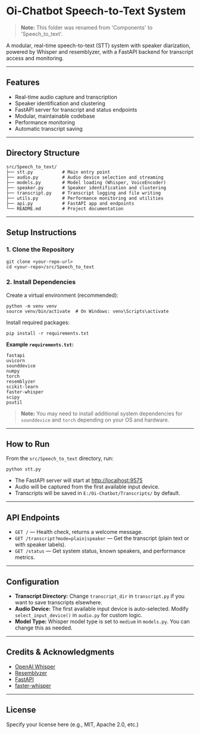 # Oi-Chatbot Speech-to-Text System

> **Note:** This folder was renamed from 'Components' to 'Speech_to_text'.

A modular, real-time speech-to-text (STT) system with speaker diarization, powered by Whisper and resemblyzer, with a FastAPI backend for transcript access and monitoring.

---

## Features
- Real-time audio capture and transcription
- Speaker identification and clustering
- FastAPI server for transcript and status endpoints
- Modular, maintainable codebase
- Performance monitoring
- Automatic transcript saving

---

## Directory Structure
```
src/Speech_to_text/
├── stt.py           # Main entry point
├── audio.py         # Audio device selection and streaming
├── models.py        # Model loading (Whisper, VoiceEncoder)
├── speaker.py       # Speaker identification and clustering
├── transcript.py    # Transcript logging and file writing
├── utils.py         # Performance monitoring and utilities
├── api.py           # FastAPI app and endpoints
└── README.md        # Project documentation
```

---

## Setup Instructions

### 1. **Clone the Repository**
```
git clone <your-repo-url>
cd <your-repo>/src/Speech_to_text
```

### 2. **Install Dependencies**
Create a virtual environment (recommended):
```
python -m venv venv
source venv/bin/activate  # On Windows: venv\Scripts\activate
```

Install required packages:
```
pip install -r requirements.txt
```

**Example `requirements.txt`:**
```
fastapi
uvicorn
sounddevice
numpy
torch
resemblyzer
scikit-learn
faster-whisper
scipy
psutil
```

> **Note:** You may need to install additional system dependencies for `sounddevice` and `torch` depending on your OS and hardware.

---

## How to Run

From the `src/Speech_to_text` directory, run:
```
python stt.py
```

- The FastAPI server will start at [http://localhost:9575](http://localhost:9575)
- Audio will be captured from the first available input device.
- Transcripts will be saved in `E:/Oi-Chatbot/Transcripts/` by default.

---

## API Endpoints

- `GET /` — Health check, returns a welcome message.
- `GET /transcript?mode=plain|speaker` — Get the transcript (plain text or with speaker labels).
- `GET /status` — Get system status, known speakers, and performance metrics.

---

## Configuration
- **Transcript Directory:** Change `transcript_dir` in `transcript.py` if you want to save transcripts elsewhere.
- **Audio Device:** The first available input device is auto-selected. Modify `select_input_device()` in `audio.py` for custom logic.
- **Model Type:** Whisper model type is set to `medium` in `models.py`. You can change this as needed.

---

## Credits & Acknowledgments
- [OpenAI Whisper](https://github.com/openai/whisper)
- [Resemblyzer](https://github.com/resemble-ai/Resemblyzer)
- [FastAPI](https://fastapi.tiangolo.com/)
- [faster-whisper](https://github.com/SYSTRAN/faster-whisper)

---

## License
Specify your license here (e.g., MIT, Apache 2.0, etc.) 